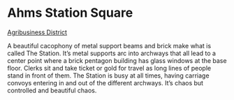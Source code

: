 # Ahms Station Square
[Agribusiness District](Agribusiness%20District%20Overview.md)

A beautiful cacophony of metal support beams and brick make what is called The Station. It’s metal supports arc into archways that all lead to a center point where a brick pentagon building has glass windows at the base floor. Clerks sit and take ticket or gold for travel as long lines of people stand in front of them. The Station is busy at all times, having carriage convoys entering in and out of the different archways. It’s chaos but controlled and beautiful chaos.